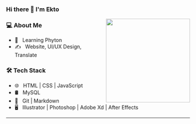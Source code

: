 ### Hi there 👋 I'm Ekto</h2>

<img align='right' src="https://media.giphy.com/media/MZWb0ZZyfgtxVMDu6d/giphy.gif" width="230">
<h3> 💻 About Me </h3>

- 🌱 &nbsp; Learning Phyton
- ✍️ &nbsp; Website, UI/UX Design, Translate
<h3>🛠 Tech Stack</h3>

- 🌐 &nbsp; HTML | CSS | JavaScript
- 🛢 &nbsp; MySQL 
- 🔧 &nbsp; Git | Markdown
- 🖥 &nbsp; Illustrator | Photoshop | Adobe Xd | After Effects
<hr>
